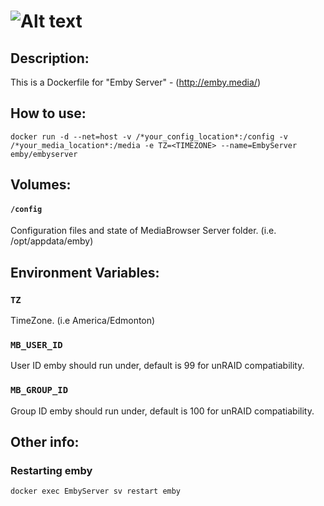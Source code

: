 # ![Alt text](https://raw.githubusercontent.com/MediaBrowser/Emby.Resources/master/images/Logos/logo.png "")

## Description:

This is a Dockerfile for "Emby Server" - (http://emby.media/)

## How to use:

```
docker run -d --net=host -v /*your_config_location*:/config -v /*your_media_location*:/media -e TZ=<TIMEZONE> --name=EmbyServer emby/embyserver
```

## Volumes:

#### `/config`

Configuration files and state of MediaBrowser Server folder. (i.e. /opt/appdata/emby)

## Environment Variables:

### `TZ`

TimeZone. (i.e America/Edmonton)

### `MB_USER_ID`

User ID emby should run under, default is 99 for unRAID compatiability.

### `MB_GROUP_ID`

Group ID emby should run under, default is 100 for unRAID compatiability.


## Other info:

### Restarting emby

```
docker exec EmbyServer sv restart emby
```	
